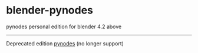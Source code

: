 # blender-pynodes
pynodes personal edition for blender 4.2 above

---

Deprecated edition [pynodes](https://github.com/iplai/pynodes) (no longer support)

